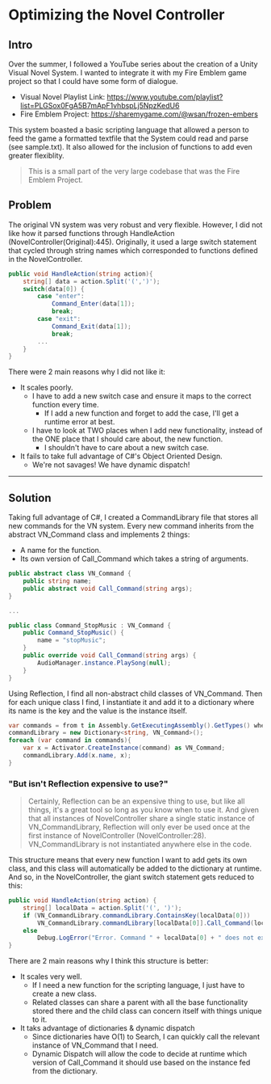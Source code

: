 # Optimizing the Novel Controller

## Intro

Over the summer, I followed a YouTube series about the creation of a Unity Visual Novel System. I wanted to integrate it with my Fire Emblem game project so that I could have some form of dialogue.

* Visual Novel Playlist Link: <https://www.youtube.com/playlist?list=PLGSox0FgA5B7mApF1vhbspLj5NpzKedU6>
* Fire Emblem Project: <https://sharemygame.com/@wsan/frozen-embers>

This system boasted a basic scripting language that allowed a person to feed the game a formatted textfile that the System could read and parse (see sample.txt). It also allowed for the inclusion of functions to add even greater flexiblity.

> This is a small part of the very large codebase that was the Fire Emblem Project.

## Problem

The original VN system was very robust and very flexible. However, I did not like how it parsed functions through HandleAction (NovelController(Original):445). Originally, it used a large switch statement that cycled through string names which corresponded to functions defined in the NovelController.

```csharp
public void HandleAction(string action){
    string[] data = action.Split('(',')');
    switch(data[0]) {
        case "enter":
            Command_Enter(data[1]);
            break;
        case "exit":
            Command_Exit(data[1]);
            break;
        ...
    }
}
```

There were 2 main reasons why I did not like it:

* It scales poorly.
  * I have to add a new switch case and ensure it maps to the correct function every time.
    * If I add a new function and forget to add the case, I'll get a runtime error at best.
  * I have to look at TWO places when I add new functionality, instead of the ONE place that I should care about, the new function.
    * I shouldn't have to care about a new switch case.
* It fails to take full advantage of C#'s Object Oriented Design.
  * We're not savages! We have dynamic dispatch!

___

## Solution

Taking full advantage of C#, I created a CommandLibrary file that stores all new commands for the VN system. Every new command inherits from the abstract VN_Command class and implements 2 things:

* A name for the function.
* Its own version of Call_Command which takes a string of arguments.

```csharp
public abstract class VN_Command {
    public string name;
    public abstract void Call_Command(string args);
}

...

public class Command_StopMusic : VN_Command {
    public Command_StopMusic() {
        name = "stopMusic";
    }
    public override void Call_Command(string args) {
        AudioManager.instance.PlaySong(null);
    }
}
```

Using Reflection, I find all non-abstract child classes of VN_Command. Then for each unique class I find, I instantiate it and add it to a dictionary where its name is the key and the value is the instance itself.

```csharp
var commands = from t in Assembly.GetExecutingAssembly().GetTypes() where t.IsClass && !t.IsAbstract && t.Namespace == libNamespace select t;
commandLibrary = new Dictionary<string, VN_Command>();
foreach (var command in commands){
    var x = Activator.CreateInstance(command) as VN_Command;
    commandLibrary.Add(x.name, x);
}
```

### "But isn't Reflection expensive to use?"

> Certainly, Reflection can be an expensive thing to use, but like all things, it's a great tool so long as you know when to use it. And given that all instances of NovelController share a single static instance of VN_CommandLibrary, Reflection will only ever be used once at the first instance of NovelController (NovelController:28). VN_CommandLibrary is not instantiated anywhere else in the code.

This structure means that every new function I want to add gets its own class, and this class will automatically be added to the dictionary at runtime. And so, in the NovelController, the giant switch statement gets reduced to this:

```csharp
public void HandleAction(string action) {
    string[] localData = action.Split('(', ')');
    if (VN_CommandLibrary.commandLibrary.ContainsKey(localData[0]))
        VN_CommandLibrary.commandLibrary[localData[0]].Call_Command(localData[1]);
    else
        Debug.LogError("Error. Command " + localData[0] + " does not exist!");
}
```

There are 2 main reasons why I think this structure is better:

* It scales very well.
  * If I need a new function for the scripting language, I just have to create a new class.
  * Related classes can share a parent with all the base functionality stored there and the child class can concern itself with things unique to it.
* It taks advantage of dictionaries & dynamic dispatch
  * Since dictionaries have O(1) to Search, I can quickly call the relevant instance of VN_Command that I need.
  * Dynamic Dispatch will allow the code to decide at runtime which version of Call_Command it should use based on the instance fed from the dictionary.
